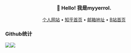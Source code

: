 <h3 align="center">👋 Hello! 我是myyerrol.</h3>

<p align="center">
  <a href="https://myyerrol.io" target="_blank">个人网站</a> •
  <a href="https://www.zhihu.com/people/miaoyuyang" target="_blank">知乎首页</a> •
  <a href="mailto:myyerrol@126.com" target="_blank">邮箱地址</a> •
  <a href="https://space.bilibili.com/281072414" target="_blank">B站首页</a>
</p>

### Github统计

<a href="https://github.com/myyerrol"><img src="https://github-readme-stats.vercel.app/api?username=myyerrol&show_icons=true&count_private=true&hide_title=true&theme=default"><img src="https://github-readme-stats.vercel.app/api/top-langs/?username=myyerrol&layout=compact&theme=default"></a>
